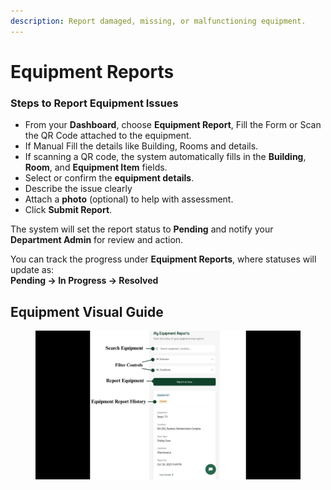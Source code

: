 ```yaml
---
description: Report damaged, missing, or malfunctioning equipment.
---
```


# Equipment Reports

### Steps to Report Equipment Issues

* From your **Dashboard**, choose **Equipment Report**, Fill the Form or  Scan the QR Code attached to the equipment.
* If Manual Fill the details like Building, Rooms and details.
* If scanning a QR code, the system automatically fills in the **Building**, **Room**, and **Equipment Item** fields.
* Select or confirm the **equipment details**.
* Describe the issue clearly
* Attach a **photo** (optional) to help with assessment.
* Click **Submit Report**.

The system will set the report status to **Pending** and  notify your **Department Admin** for review and action.

You can track the progress under **Equipment Reports**, where statuses will update as:\
**Pending → In Progress → Resolved**



## Equipment Visual Guide

<figure><img src="../../.gitbook/assets/techaer equipment report.jpg" alt=""><figcaption></figcaption></figure>
